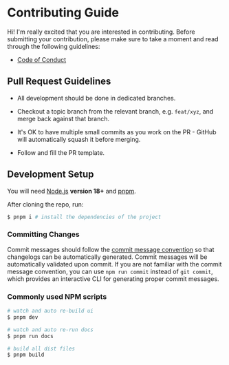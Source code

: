 # Contributing Guide

Hi! I'm really excited that you are interested in contributing. Before submitting your contribution, please make sure to take a moment and read through the following guidelines:

- [Code of Conduct](https://github.com/indielayer/ui/blob/dev/.github/CODE_OF_CONDUCT.md)

## Pull Request Guidelines

- All development should be done in dedicated branches.

- Checkout a topic branch from the relevant branch, e.g. `feat/xyz`, and merge back against that branch.

- It's OK to have multiple small commits as you work on the PR - GitHub will automatically squash it before merging.

- Follow and fill the PR template.

## Development Setup

You will need [Node.js](http://nodejs.org) **version 18+** and [pnpm](https://pnpm.io/).

After cloning the repo, run:

``` bash
$ pnpm i # install the dependencies of the project
```

### Committing Changes

Commit messages should follow the [commit message convention](./COMMIT_CONVENTION.md) so that changelogs can be automatically generated. Commit messages will be automatically validated upon commit. If you are not familiar with the commit message convention, you can use `npm run commit` instead of `git commit`, which provides an interactive CLI for generating proper commit messages.

### Commonly used NPM scripts

``` bash
# watch and auto re-build ui
$ pnpm dev

# watch and auto re-run docs
$ pnpm run docs

# build all dist files
$ pnpm build
```
